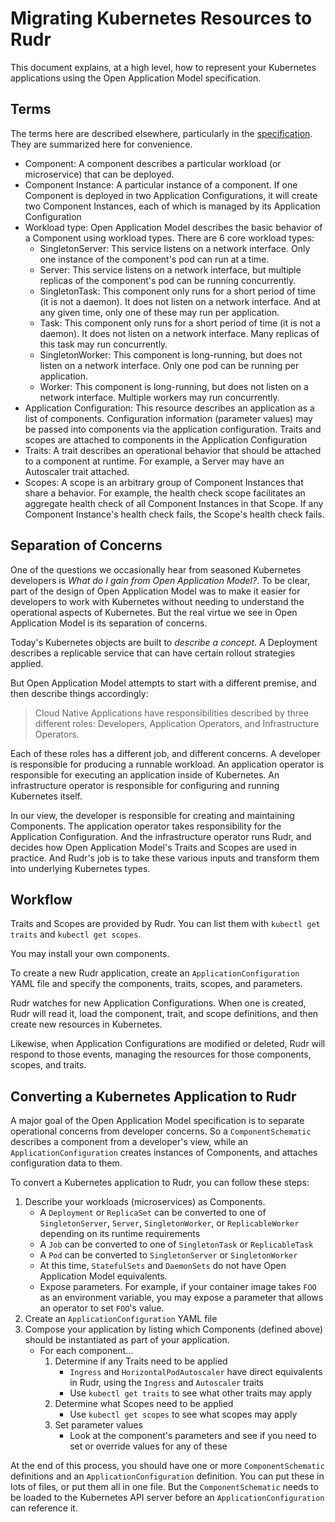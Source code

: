 # Migrating Kubernetes Resources to Rudr

This document explains, at a high level, how to represent your Kubernetes applications using the Open Application Model specification.

## Terms

The terms here are described elsewhere, particularly in the [specification](https://github.com/microsoft/hydra-spec). They are summarized here for convenience.

- Component: A component describes a particular workload (or microservice) that can be deployed.
- Component Instance: A particular instance of a component. If one Component is deployed in two Application Configurations, it will create two Component Instances, each of which is managed by its Application Configuration
- Workload type: Open Application Model describes the basic behavior of a Component using workload types. There are 6 core workload types:
  - SingletonServer: This service listens on a network interface. Only one instance of the component's pod can run at a time.
  - Server: This service listens on a network interface, but multiple replicas of the component's pod can be running concurrently.
  - SingletonTask: This component only runs for a short period of time (it is not a daemon). It does not listen on a network interface. And at any given time, only one of these may run per application.
  - Task: This component only runs for a short period of time (it is not a daemon). It does not listen on a network interface. Many replicas of this task may run concurrently.
  - SingletonWorker: This component is long-running, but does not listen on a network interface. Only one pod can be running per application.
  - Worker: This component is long-running, but does not listen on a network interface. Multiple workers may run concurrently.
- Application Configuration: This resource describes an application as a list of components. Configuration information (parameter values) may be passed into components via the application configuration. Traits and scopes are attached to components in the Application Configuration
- Traits: A trait describes an operational behavior that should be attached to a component at runtime. For example, a Server may have an Autoscaler trait attached.
- Scopes: A scope is an arbitrary group of Component Instances that share a behavior. For example, the health check scope facilitates an aggregate health check of all Component Instances in that Scope. If any Component Instance's health check fails, the Scope's health check fails.

## Separation of Concerns

One of the questions we occasionally hear from seasoned Kubernetes developers is _What do I gain from Open Application Model?_. To be clear, part of the design of Open Application Model was to make it easier for developers to work with Kubernetes without needing to understand the operational aspects of Kubernetes. But the real virtue we see in Open Application Model is its separation of concerns.

Today's Kubernetes objects are built to _describe a concept_. A Deployment describes a replicable service that can have certain rollout strategies applied.

But Open Application Model attempts to start with a different premise, and then describe things accordingly:

> Cloud Native Applications have responsibilities described by three different roles: Developers, Application Operators, and Infrastructure Operators.

Each of these roles has a different job, and different concerns. A developer is responsible for producing a runnable workload. An application operator is responsible for executing an application inside of Kubernetes. An infrastructure operator is responsible for configuring and running Kubernetes itself.

In our view, the developer is responsible for creating and maintaining Components. The application operator takes responsibility for the Application Configuration. And the infrastructure operator runs Rudr, and decides how Open Application Model's Traits and Scopes are used in practice. And Rudr's job is to take these various inputs and transform them into underlying Kubernetes types.

## Workflow

Traits and Scopes are provided by Rudr. You can list them with `kubectl get traits` and `kubectl get scopes`.

You may install your own components.

To create a new Rudr application, create an `ApplicationConfiguration` YAML file and specify the components, traits, scopes, and parameters.

Rudr watches for new Application Configurations. When one is created, Rudr will read it, load the component, trait, and scope definitions, and then create new resources in Kubernetes.

Likewise, when Application Configurations are modified or deleted, Rudr will respond to those events, managing the resources for those components, scopes, and traits.

## Converting a Kubernetes Application to Rudr

A major goal of the Open Application Model specification is to separate operational concerns from developer concerns. So a `ComponentSchematic` describes a component from a developer's view, while an `ApplicationConfiguration` creates instances of Components, and attaches configuration data to them.

To convert a Kubernetes application to Rudr, you can follow these steps:

1. Describe your workloads (microservices) as Components.
    - A `Deployment` or `ReplicaSet` can be converted to one of `SingletonServer`, `Server`, `SingletonWorker`, or `ReplicableWorker` depending on its runtime requirements
    - A `Job` can be converted to one of `SingletonTask` or `ReplicableTask`
    - A `Pod` can be converted to `SingletonServer` or `SingletonWorker`
    - At this time, `StatefulSets` and `DaemonSets` do not have Open Application Model equivalents.
    - Expose parameters. For example, if your container image takes `FOO` as an environment variable, you may expose a parameter that allows an operator to set `FOO`'s value.
2. Create an `ApplicationConfiguration` YAML file
3. Compose your application by listing which Components (defined above) should be instantiated as part of your application.
    - For each component...
        1. Determine if any Traits need to be applied
            - `Ingress` and `HorizontalPodAutoscaler` have direct equivalents in Rudr, using the `Ingress` and `Autoscaler` traits
            - Use `kubectl get traits` to see what other traits may apply
        2. Determine what Scopes need to be applied
            - Use `kubectl get scopes` to see what scopes may apply
        3. Set parameter values
            - Look at the component's parameters and see if you need to set or override values for any of these

At the end of this process, you should have one or more `ComponentSchematic` definitions and an `ApplicationConfiguration` definition. You can put these in lots of files, or put them all in one file. But the `ComponentSchematic` needs to be loaded to the Kubernetes API server before an `ApplicationConfiguration` can reference it.
